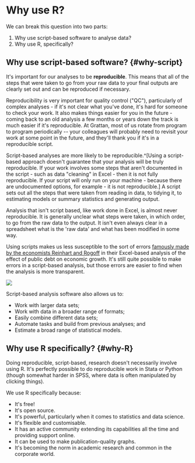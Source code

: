 # Why use R?

We can break this question into two parts:

1. Why use script-based software to analyse data?
2. Why use R, specifically?

## Why use script-based software? {#why-script}

It's important for our analyses to be **reproducible**. This means that all of the steps that were taken to go from your raw data to your final outputs are clearly set out and can be reproduced if necessary. 

Reproducibility is very important for quality control ("QC"), particularly of complex analyses - if it's not clear what you've done, it's hard for someone to check your work. It also makes things easier for you in the future - coming back to an old analysis a few months or years down the track is much easier if it's reproducible. At Grattan, most of us rotate from program to program periodically -- your colleagues will probably need to revisit your work at some point in the future, and they'll thank you if it's in a reproducible script.

Script-based analyses are more likely to be reproducible.^[Using a script-based approach doesn't guarantee that your analysis will be truly reproducible. If your work involves some steps that aren't documented in the script - such as data "cleaning" in Excel - then it is not fully reproducible. If your script will only run on your machine - because there are undocumented options, for example - it is not reproducible.] A script sets out all the steps that were taken from reading in data, to tidying it, to estimating models or summary statistics and generating output. 

Analysis that isn't script based, like work done in Excel, is almost never reproducible. It is generally unclear what steps were taken, in which order, to go from the raw data to the output. It isn't even always clear in a spreadsheet what is the 'raw data' and what has been modified in some way.

Using scripts makes us less susceptible to the sort of errors [famously made by the economists Reinhart and Rogoff](https://en.wikipedia.org/wiki/Growth_in_a_Time_of_Debt#Methodological_flaws) in their Excel-based analysis of the effect of public debt on economic growth. It's still quite possible to make errors in a script-based analysis, but those errors are easier to find when the analysis is more transparent.

![](atlas/reinhart_rogoff.jpg)<!-- -->

Script-based analysis software also allows us to:

* Work with larger data sets;
* Work with data in a broader range of formats;
* Easily combine different data sets;
* Automate tasks and build from previous analyses; and
* Estimate a broad range of statistical models.

## Why use R specifically? {#why-R}

Doing reproducible, script-based, research doesn't necessarily involve using R. It's perfectly possible to do reproducible work in Stata or Python (though somewhat harder in SPSS, where data is often manipulated by clicking things).

We use R specifically because:

* It's free!
* It's open source.
* It's powerful, particularly when it comes to statistics and data science.
* It's flexible and customisable.
* It has an active community extending its capabilities all the time and providing support online.
* It can be used to make publication-quality graphs.
* It's becoming the norm in academic research and common in the corporate world.
